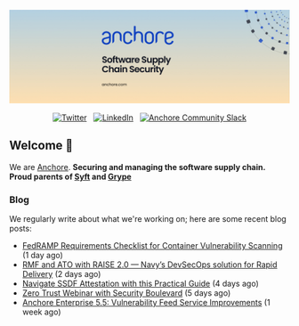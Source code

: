 <p align="center">
  <a href="https://anchore.com" target="_blank"><img src="https://raw.githubusercontent.com/anchore/.github/main/.github/banner.jpg"></a>
</p>
<p align="center">
  &nbsp;<a href="https://twitter.com/anchore" target="_blank"><img alt="Twitter" src="https://img.shields.io/badge/Twitter-303030?style=for-the-badge&logo=x&logoColor=%23ffffff"></a>&nbsp;
  &nbsp;<a href="https://www.linkedin.com/company/anchore" target="_blank"><img alt="LinkedIn" src="https://img.shields.io/badge/LinkedIn-1667be?style=for-the-badge&logo=linkedin&logoColor=%23ffffff"></a>&nbsp;
  &nbsp;<a href="https://anchore.com/slack" target="_blank"><img alt="Anchore Community Slack" src="https://img.shields.io/badge/Slack-4A154B?style=for-the-badge&logo=slack&logoColor=white"></a>&nbsp;
</p>

## Welcome 👋

We are [Anchore](https://anchore.com/).
**Securing and managing the software supply chain. Proud parents of [Syft](https://github.com/anchore/syft) and [Grype](https://gitub.com/anchore/grype)**

### Blog 

We regularly write about what we're working on; here are some recent blog posts:


- [FedRAMP Requirements Checklist for Container Vulnerability Scanning](https://anchore.com/white-papers/fedramp-requirements-for-containers-checklist/) (1 day ago)
- [RMF and ATO with RAISE 2.0 — Navy’s DevSecOps solution for Rapid Delivery](https://anchore.com/blog/raise-2-overview/) (2 days ago)
- [Navigate SSDF Attestation with this Practical Guide](https://anchore.com/blog/navigate-ssdf-attestation-with-this-practical-guide/) (4 days ago)
- [Zero Trust Webinar with Security Boulevard](https://anchore.com/events/zero-trust-webinar-with-security-boulevard/) (5 days ago)
- [Anchore Enterprise 5.5: Vulnerability Feed Service Improvements](https://anchore.com/blog/enterprise-5-5-release-vulnerability-feed-improvements/) (1 week ago)
